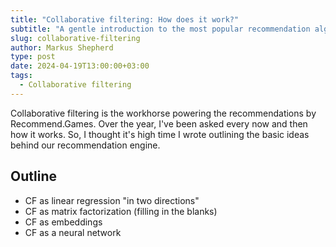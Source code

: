 ```yaml
---
title: "Collaborative filtering: How does it work?"
subtitle: "A gentle introduction to the most popular recommendation algorithm"
slug: collaborative-filtering
author: Markus Shepherd
type: post
date: 2024-04-19T13:00:00+03:00
tags:
  - Collaborative filtering
---
```


Collaborative filtering is the workhorse powering the recommendations by Recommend.Games. Over the year, I've been asked every now and then how it works. So, I thought it's high time I wrote outlining the basic ideas behind our recommendation engine.

## Outline

- CF as linear regression "in two directions"
- CF as matrix factorization (filling in the blanks)
- CF as embeddings
- CF as a neural network
